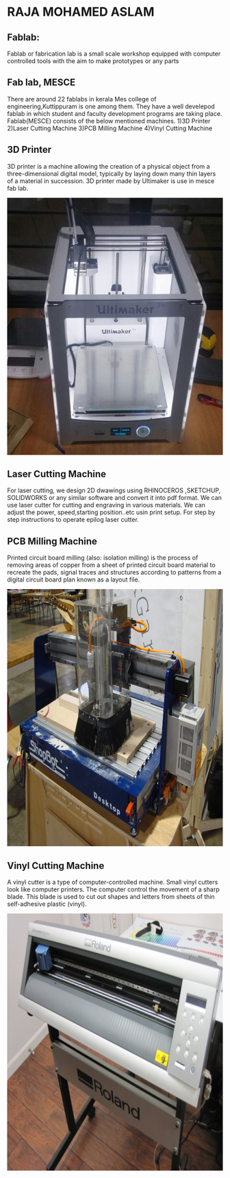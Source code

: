 # RAJA MOHAMED ASLAM






## Fablab:
Fablab or fabrication lab is a small scale workshop equipped with computer controlled tools with the aim to make prototypes or any parts

## Fab lab, MESCE
There are around 22 fablabs in kerala Mes college of engineering,Kuttippuram is one among them. They have a well develepod fablab in which student and faculty development programs are taking place. Fablab(MESCE) consists of the below mentioned machines. 1)3D Printer 2)Laser Cutting Machine 3)PCB Milling Machine 4)Vinyl Cutting Machine

## 3D Printer
3D printer is a machine allowing the creation of a physical object from a three-dimensional digital model, typically by laying down many thin layers of a material in succession. 3D printer made by Ultimaker is use in mesce fab lab.

<img src="3d.jpg" height="600" width="600">

## Laser Cutting Machine
For laser cutting, we design 2D dwawings using RHINOCEROS ,SKETCHUP, SOLIDWORKS or any similar software and convert it into pdf format. We can use laser cutter for cutting and engraving in various materials. We can adjust the power, speed,starting position..etc usin print setup. For step by step instructions to operate epilog laser cutter.

## PCB Milling Machine
Printed circuit board milling (also: isolation milling) is the process of removing areas of copper from a sheet of printed circuit board material to recreate the pads, signal traces and structures according to patterns from a digital circuit board plan known as a layout file.

<img src="pcb.jpg" height="600" width="600">

## Vinyl Cutting Machine
A vinyl cutter is a type of computer-controlled machine. Small vinyl cutters look like computer printers. The computer control the movement of a sharp blade. This blade is used to cut out shapes and letters from sheets of thin self-adhesive plastic (vinyl).

<img src="vinyl.jpg" height="600" width="600">
